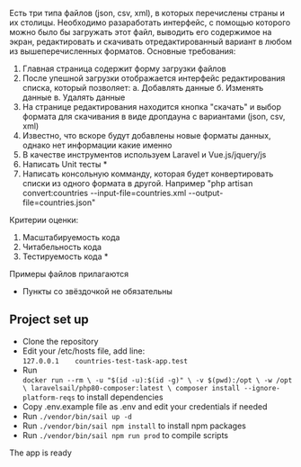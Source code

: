Есть три типа файлов (json, csv, xml), в которых перечислены страны и их столицы. Необходимо разаработать интерфейс, с помощью которого можно было бы загружать
этот файл, выводить его содержимое на экран, редактировать и скачивать отредактированный вариант в любом из вышеперечисленных форматов.
Основные требования:
1. Главная страница содержит форму загрузки файлов
2. После упешной загрузки отображается интерфейс редактирования списка, который позволяет:
а. Добавлять данные
б. Изменять данные
в. Удалять данные
3. На странице редактирования находится кнопка "скачать" и выбор формата для скачивания в виде дропдауна с вариантами (json, csv, xml)
4. Известно, что вскоре будут добавлены новые форматы данных, однако нет информации какие именно
5. В качестве инструментов используем Laravel и Vue.js/jquery/js
6. Написать Unit тесты *
7. Написать консольную комманду, которая будет конвертировать списки из одного формата в другой.
Например "php artisan convert:countries --input-file=countries.xml --output-file=countries.json"


Критерии оценки:
1. Масштабируемость кода
2. Читабельность кода
3. Тестируемость кода *

Примеры файлов прилагаются
* Пункты со звёздочкой не обязательны

## Project set up

- Clone the repository
- Edit your /etc/hosts file, add line:  
  `127.0.0.1	countries-test-task-app.test`
- Run  
 `docker run --rm \
  -u "$(id -u):$(id -g)" \
  -v $(pwd):/opt \
  -w /opt \
  laravelsail/php80-composer:latest \
  composer install --ignore-platform-reqs`
  to install dependencies
- Copy .env.example file as .env and edit your credentials if needed
- Run `./vendor/bin/sail up -d`
- Run `./vendor/bin/sail npm install` to install npm packages
- Run `./vendor/bin/sail npm run prod` to compile scripts

The app is ready
